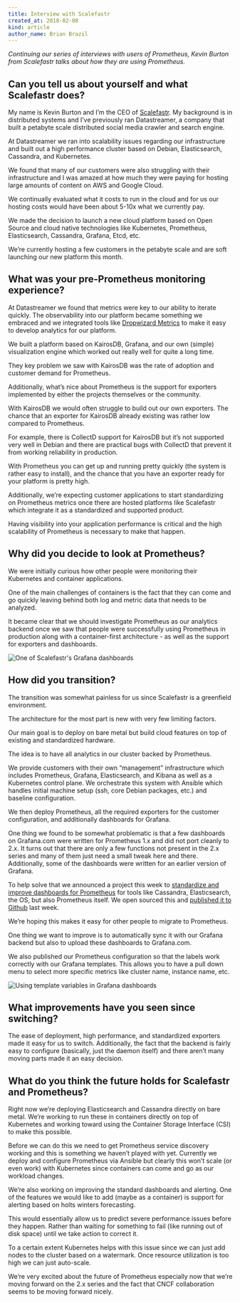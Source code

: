 ```yaml
---
title: Interview with Scalefastr
created_at: 2018-02-08
kind: article
author_name: Brian Brazil
---
```


*Continuing our series of interviews with users of Prometheus, Kevin Burton
from Scalefastr talks about how they are using Prometheus.*

## Can you tell us about yourself and what Scalefastr does?

My name is Kevin Burton and I’m the CEO of
[Scalefastr](https://www.scalefastr.io/).  My background is in distributed
systems and I’ve previously ran Datastreamer, a company that built a petabyte
scale distributed social media crawler and search engine.  

At Datastreamer we ran into scalability issues regarding our infrastructure and
built out a high performance cluster based on Debian, Elasticsearch, Cassandra,
and Kubernetes.  

We found that many of our customers were also struggling with their
infrastructure and I was amazed at how much they were paying for hosting large
amounts of content on AWS and Google Cloud.

We continually evaluated what it costs to run in the cloud and for us our
hosting costs would have been about 5-10x what we currently pay.  

We made the decision to launch a new cloud platform based on Open Source and
cloud native technologies like Kubernetes, Prometheus, Elasticsearch,
Cassandra, Grafana, Etcd, etc.

We’re currently hosting a few customers in the petabyte scale and are soft
launching our new platform this month.


## What was your pre-Prometheus monitoring experience?

At Datastreamer we found that metrics were key to our ability to iterate
quickly.  The observability into our platform became something we embraced and
we integrated tools like [Dropwizard
Metrics](http://metrics.dropwizard.io/4.0.0/) to make it easy to develop
analytics for our platform.

We built a platform based on KairosDB, Grafana, and our own (simple)
visualization engine which worked out really well for quite a long time.

They key problem we saw with KairosDB was the rate of adoption and customer
demand for Prometheus.  

Additionally, what’s nice about Prometheus is the support for exporters
implemented by either the projects themselves or the community.

With KairosDB we would often struggle to build out our own exporters.  The
chance that an exporter for KairosDB already existing was rather low compared
to Prometheus.  

For example, there is CollectD support for KairosDB but it’s not supported very
well in Debian and there are practical bugs with CollectD that prevent it from
working reliability in production.

With Prometheus you can get up and running pretty quickly (the system is rather
easy to install), and the chance that you have an exporter ready for your
platform is pretty high.

Additionally, we’re expecting customer applications to start standardizing on
Prometheus metrics once there are hosted platforms like Scalefastr which
integrate it as a standardized and supported product.

Having visibility into your application performance is critical and the high
scalability of Prometheus is necessary to make that happen.  


## Why did you decide to look at Prometheus?

We were initially curious how other people were monitoring their Kubernetes and
container applications.  

One of the main challenges of containers is the fact that they can come and go
quickly leaving behind both log and metric data that needs to be analyzed.

It became clear that we should investigate Prometheus as our analytics backend
once we saw that people were successfully using Prometheus in production along
with a container-first architecture - as well as the support for exporters and
dashboards.


![One of Scalefastr's Grafana dashboards](/assets/blog/2018-02-08/dashboard.png)

## How did you transition?

The transition was somewhat painless for us since Scalefastr is a greenfield
environment.  

The architecture for the most part is new with very few limiting factors.

Our main goal is to deploy on bare metal but build cloud features on top of
existing and standardized hardware.  

The idea is to have all analytics in our cluster backed by Prometheus.

We provide customers with their own “management” infrastructure which includes
Prometheus, Grafana, Elasticsearch, and Kibana as well as a Kubernetes control
plane.  We orchestrate this system with Ansible which handles initial machine
setup (ssh, core Debian packages, etc.) and baseline configuration.  

We then deploy Prometheus, all the required exporters for the customer
configuration, and additionally dashboards for Grafana.

One thing we found to be somewhat problematic is that a few dashboards on
Grafana.com were written for Prometheus 1.x and did not port cleanly to 2.x.
It turns out that there are only a few functions not present in the 2.x series
and many of them just need a small tweak here and there.    Additionally, some
of the dashboards were written for an earlier version of Grafana. 

To help solve that we announced a project this week to [standardize and improve
dashboards for
Prometheus](https://www.scalefastr.io/single-post/2018/01/26/Scalefastr-Grafana-Dashboards-for-Prometheus-20-and-Grafana)
for tools like Cassandra, Elasticsearch, the OS, but also Prometheus itself.
We open sourced this and [published it to
Github](https://github.com/scalefastr/scalefastr-prometheus-grafana-dashboards)
last week. 

We’re hoping this makes it easy for other people to migrate to Prometheus.

One thing we want to improve is to automatically sync it with our Grafana
backend but also to upload these dashboards to Grafana.com.  

We also published our Prometheus configuration so that the labels work
correctly with our Grafana templates.  This allows you to have a pull down menu
to select more specific metrics like cluster name, instance name, etc.

![Using template variables in Grafana dashboards](/assets/blog/2018-02-08/templates.png)


## What improvements have you seen since switching?

The ease of deployment, high performance, and standardized exporters made it
easy for us to switch.  Additionally, the fact that the backend is fairly easy
to configure (basically, just the daemon itself) and there aren’t many moving
parts made it an easy decision.

## What do you think the future holds for Scalefastr and Prometheus?

Right now we’re deploying Elasticsearch and Cassandra directly on bare metal.
We’re working to run these in containers directly on top of Kubernetes and
working toward using the Container Storage Interface (CSI) to make this
possible.  

Before we can do this we need to get Prometheus service discovery working and
this is something we haven’t played with yet.  Currently we deploy and
configure Prometheus via Ansible but clearly this won’t scale (or even work)
with Kubernetes since containers can come and go as our workload changes.

We’re also working on improving the standard dashboards and alerting.  One of
the features we would like to add (maybe as a container) is support for
alerting based on holts winters forecasting.  

This would essentially allow us to predict severe performance issues before
they happen.  Rather than waiting for something to fail (like running out of
disk space) until we take action to correct it.  

To a certain extent Kubernetes helps with this issue since we can just add
nodes to the cluster based on a watermark.  Once resource utilization is too
high we can just auto-scale.  

We’re very excited about the future of Prometheus especially now that we’re
moving forward on the 2.x series and the fact that CNCF collaboration seems to
be moving forward nicely.

